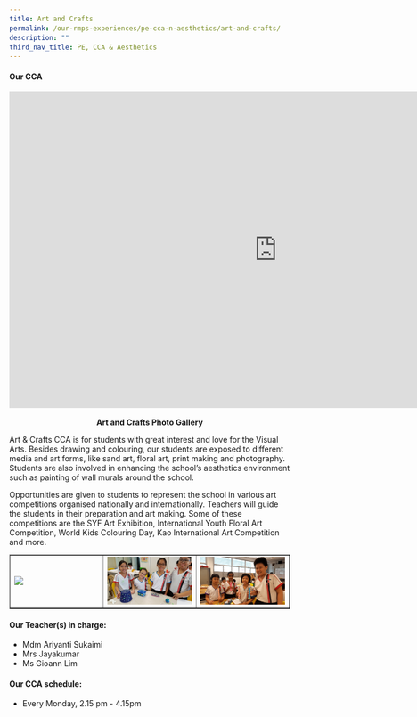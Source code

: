 ```yaml
---
title: Art and Crafts
permalink: /our-rmps-experiences/pe-cca-n-aesthetics/art-and-crafts/
description: ""
third_nav_title: PE, CCA & Aesthetics
---
```

<h4><strong>Our CCA</strong></h4>
<iframe src="https://docs.google.com/presentation/d/e/2PACX-1vRBDhhBxyDGAaBd0hdBG8c3VsYyfvehob-dvGZssb-66uECZVEfDgCm8B64FpbN3p0Qqi9Gy5y-yihQ/embed?start=false&amp;loop=false&amp;delayms=10000" frameborder="0" width="960" height="569" allowfullscreen="true"></iframe>
<p style="text-align: center;"><strong>Art and Crafts Photo Gallery</strong></p>
<p>Art &amp; Crafts CCA is for students with great interest and love for the Visual Arts. Besides drawing and colouring, our students are exposed to different media and art forms, like sand art, floral art, print making and photography. Students are also involved in enhancing the school’s aesthetics environment such as painting of wall murals around the school.</p>
<p>Opportunities are given to students to represent the school in various art competitions organised nationally and internationally. Teachers will guide the students in their preparation and art making. Some of these competitions are the SYF Art Exhibition, International Youth Floral Art Competition, World Kids Colouring Day, Kao International Art Competition and more.</p>
<table style="border-collapse: collapse; width: 100%;" border="1">
<tbody>
<tr>
<td style="width: 33.3333%;"><img src="/images/ac1.png"></td>
<td style="width: 33.3333%;"><img src="/images/ac2.jpg"></td>
<td style="width: 33.3333%;"><img src="/images/ac3.png"></td>
</tr>
</tbody>
</table>
<h4><strong>Our Teacher(s) in charge:</strong></h4>
<ul>
<li>Mdm Ariyanti Sukaimi</li>
<li>Mrs Jayakumar</li>
<li>Ms Gioann Lim</li>
</ul>
<h4><strong>Our CCA schedule:</strong></h4>
<ul>
<li>Every Monday, 2.15 pm - 4.15pm</li>
</ul>